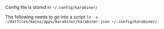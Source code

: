 Config file is stored in `~/.config/karabiner/`

The following needs to go into a script
`ln -s ~/dotfiles/macos/apps/karabiner/karabiner.json ~/.config/karabiner/.`
